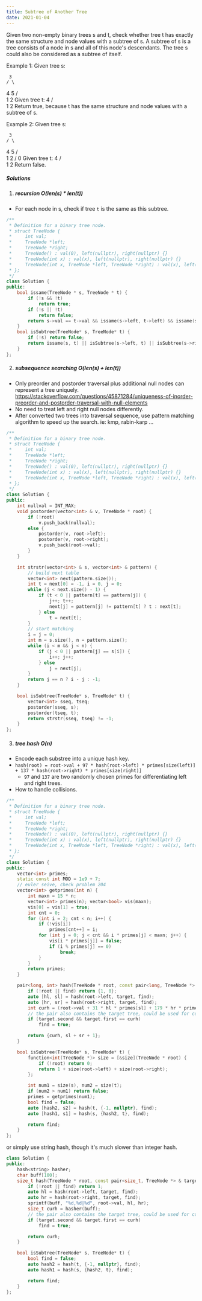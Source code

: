 ```yaml
---
title: Subtree of Another Tree
date: 2021-01-04
---
```

Given two non-empty binary trees s and t, check whether tree t has exactly the same structure and node values with a subtree of s. A subtree of s is a tree consists of a node in s and all of this node's descendants. The tree s could also be considered as a subtree of itself.

Example 1:
Given tree s:

     3
    / \
   4   5
  / \
 1   2
Given tree t:
   4 
  / \
 1   2
Return true, because t has the same structure and node values with a subtree of s.
 

Example 2:
Given tree s:

     3
    / \
   4   5
  / \
 1   2
    /
   0
Given tree t:
   4
  / \
 1   2
Return false.

##### Solutions

1. ##### recursion O(len(s) * len(t))

- For each node in s, check if tree `t` is the same as this subtree.

```cpp
/**
 * Definition for a binary tree node.
 * struct TreeNode {
 *     int val;
 *     TreeNode *left;
 *     TreeNode *right;
 *     TreeNode() : val(0), left(nullptr), right(nullptr) {}
 *     TreeNode(int x) : val(x), left(nullptr), right(nullptr) {}
 *     TreeNode(int x, TreeNode *left, TreeNode *right) : val(x), left(left), right(right) {}
 * };
 */
class Solution {
public:
    bool issame(TreeNode * s, TreeNode * t) {
        if (!s && !t)
            return true;
        if (!s || !t)
            return false;
        return s->val == t->val && issame(s->left, t->left) && issame(s->right, t->right);
    }
    bool isSubtree(TreeNode* s, TreeNode* t) {
        if (!s) return false;
        return issame(s, t) || isSubtree(s->left, t) || isSubtree(s->right, t);
    }
};
```

2. ##### subsequence searching O(len(s) + len(t))

- Only preorder and postorder traversal plus additional null nodes can represent a tree uniquely. https://stackoverflow.com/questions/45871284/uniqueness-of-inorder-preorder-and-postorder-traversal-with-null-elements
- No need to treat left and right null nodes differently.
- After converted two trees into traversal sequence, use pattern matching algorithm to speed up the search. ie: kmp, rabin-karp ...


```cpp
/**
 * Definition for a binary tree node.
 * struct TreeNode {
 *     int val;
 *     TreeNode *left;
 *     TreeNode *right;
 *     TreeNode() : val(0), left(nullptr), right(nullptr) {}
 *     TreeNode(int x) : val(x), left(nullptr), right(nullptr) {}
 *     TreeNode(int x, TreeNode *left, TreeNode *right) : val(x), left(left), right(right) {}
 * };
 */
class Solution {
public:
    int nullval = INT_MAX;
    void postorder(vector<int> & v, TreeNode * root) {
        if (!root)
            v.push_back(nullval);
        else {
            postorder(v, root->left);
            postorder(v, root->right);
            v.push_back(root->val);
        }
    }

    int strstr(vector<int> & s, vector<int> & pattern) {
        // build next table
        vector<int> next(pattern.size());
        int t = next[0] = -1, i = 0, j = 0;
        while (j < next.size() - 1) {
            if (t < 0 || pattern[t] == pattern[j]) {
                j++; t++;
                next[j] = pattern[j] != pattern[t] ? t : next[t];
            } else
                t = next[t];
        }
        // start matching
        i = j = 0;
        int m = s.size(), n = pattern.size();
        while (i < m && j < n) {
            if (j < 0 || pattern[j] == s[i]) {
                i++; j++;
            } else
                j = next[j];
        }
        return j == n ? i - j : -1;
    }

    bool isSubtree(TreeNode* s, TreeNode* t) {
        vector<int> sseq, tseq;
        postorder(sseq, s);
        postorder(tseq, t);
        return strstr(sseq, tseq) != -1;
    }
};
```



3. ##### tree hash O(n)

- Encode each substree into a unique hash key.
- `hash(root) = root->val + 97 * hash(root->left) * primes[size(left)] + 137 * hash(root->right) * primes[size(right)]`
    - `97` and `137` are two randomly chosen primes for differentiating left and right trees.
- How to handle collisions.

```cpp
/**
 * Definition for a binary tree node.
 * struct TreeNode {
 *     int val;
 *     TreeNode *left;
 *     TreeNode *right;
 *     TreeNode() : val(0), left(nullptr), right(nullptr) {}
 *     TreeNode(int x) : val(x), left(nullptr), right(nullptr) {}
 *     TreeNode(int x, TreeNode *left, TreeNode *right) : val(x), left(left), right(right) {}
 * };
 */
class Solution {
public:
    vector<int> primes;
    static const int MOD = 1e9 + 7;
    // euler seive, check problem 204
    vector<int> getprimes(int n) {
        int maxn = 15 * n;
        vector<int> primes(n); vector<bool> vis(maxn);
        vis[0] = vis[1] = true;
        int cnt = 0;
        for (int i = 2; cnt < n; i++) {
            if (!vis[i])
                primes[cnt++] = i;
            for (int j = 0; j < cnt && i * primes[j] < maxn; j++) {
                vis[i * primes[j]] = false;
                if (i % primes[j] == 0)
                    break;
            }
        }
        return primes;
    }

    pair<long, int> hash(TreeNode * root, const pair<long, TreeNode *> & target, bool & find) {
        if (!root || find) return {1, 0};
        auto [hl, sl] = hash(root->left, target, find);
        auto [hr, sr] = hash(root->right, target, find);
        int curh = (root->val + 31 * hl * primes[sl] + 179 * hr * primes[sr]) % MOD;
        // the pair also contains the target tree, could be used for collision checking
        if (target.second && target.first == curh)
            find = true;

        return {curh, sl + sr + 1};
    }

    bool isSubtree(TreeNode* s, TreeNode* t) {
        function<int(TreeNode *)> size = [&size](TreeNode * root) {
            if (!root) return 0;
            return 1 + size(root->left) + size(root->right);
        };

        int num1 = size(s), num2 = size(t);
        if (num2 > num1) return false;
        primes = getprimes(num1);
        bool find = false;
        auto [hash2, s2] = hash(t, {-1, nullptr}, find);
        auto [hash1, s1] = hash(s, {hash2, t}, find);

        return find;
    }
};
```

or simply use string hash, though it's much slower than integer hash.

```cpp
class Solution {
public:
    hash<string> hasher;
    char buff[100];
    size_t hash(TreeNode * root, const pair<size_t, TreeNode *> & target, bool & find) {
        if (!root || find) return 1;
        auto hl = hash(root->left, target, find);
        auto hr = hash(root->right, target, find);
        sprintf(buff, "%d,%d|%d", root->val, hl, hr);
        size_t curh = hasher(buff);
        // the pair also contains the target tree, could be used for collision checking
        if (target.second && target.first == curh)
            find = true;

        return curh;
    }

    bool isSubtree(TreeNode* s, TreeNode* t) {
        bool find = false;
        auto hash2 = hash(t, {-1, nullptr}, find);
        auto hash1 = hash(s, {hash2, t}, find);

        return find;
    }
};
```